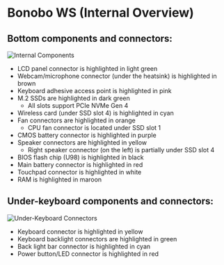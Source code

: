 # Bonobo WS (Internal Overview)

## Bottom components and connectors:

![Internal Components](./img/components-highlighted.webp)

- LCD panel connector is highlighted in light green
- Webcam/microphone connector (under the heatsink) is highlighted in brown
- Keyboard adhesive access point is highlighted in pink
- M.2 SSDs are highlighted in dark green
    - All slots support PCIe NVMe Gen 4
- Wireless card (under SSD slot 4) is highlighted in cyan
- Fan connectors are highlighted in orange
    - CPU fan connector is located under SSD slot 1
- CMOS battery connector is highlighted in purple
- Speaker connectors are highlighted in yellow
    - Right speaker connector (on the left) is partially under SSD slot 4
- BIOS flash chip (U98) is highlighted in black
- Main battery connector is highlighted in red
- Touchpad connector is highlighted in white
- RAM is highlighted in maroon

## Under-keyboard components and connectors:

![Under-Keyboard Connectors](./img/under-keyboard.webp)

- Keyboard connector is highlighted in yellow
- Keyboard backlight connectors are highlighted in green
- Back light bar connector is highlighted in cyan
- Power button/LED connector is highlighted in red
